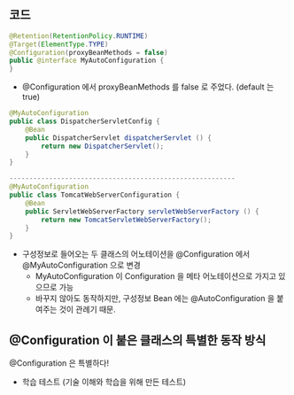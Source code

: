 
## 코드

```java
@Retention(RetentionPolicy.RUNTIME)  
@Target(ElementType.TYPE)  
@Configuration(proxyBeanMethods = false)  
public @interface MyAutoConfiguration {  
}
```

- @Configuration 에서 proxyBeanMethods 를 false 로 주었다. (default 는 true)

```java
@MyAutoConfiguration  
public class DispatcherServletConfig {  
    @Bean  
    public DispatcherServlet dispatcherServlet () {  
        return new DispatcherServlet();  
    }   
}

---------------------------------------------------------
@MyAutoConfiguration  
public class TomcatWebServerConfiguration {  
    @Bean  
    public ServletWebServerFactory servletWebServerFactory () {  
        return new TomcatServletWebServerFactory();  
    }  
}
```

- 구성정보로 들어오는 두 클래스의 어노테이션을 @Configuration 에서 @MyAutoConfiguration 으로 변경
	- MyAutoConfiguration 이 Configuration 을 메타 어노테이션으로 가지고 있으므로 가능
	- 바꾸지 않아도 동작하지만, 구성정보 Bean 에는 @AutoConfiguration 을 붙여주는 것이 관례기 때문.


## @Configuration 이 붙은 클래스의 특별한 동작 방식

@Configuration 은 특별하다!

- 학습 테스트 (기술 이해와 학습을 위해 만든 테스트)
```
```
